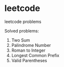 # leetcode
leetcode problems

Solved problems:
1. Two Sum
9. Palindrome Number
13. Roman to Integer
14. Longest Common Prefix
20. Valid Parentheses
